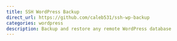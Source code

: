 ```yaml
---
title: SSH WordPress Backup
direct_url: https://github.com/caleb531/ssh-wp-backup
categories: wordpress
description: Backup and restore any remote WordPress database
---
```

